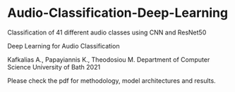 # Audio-Classification-Deep-Learning
Classification of 41 different audio classes using CNN and ResNet50

Deep Learning for Audio Classification

Kafkalias A., Papayiannis K., Theodosiou M. Department of Computer Science University of Bath 2021

Please check the pdf for methodology, model architectures and results.


